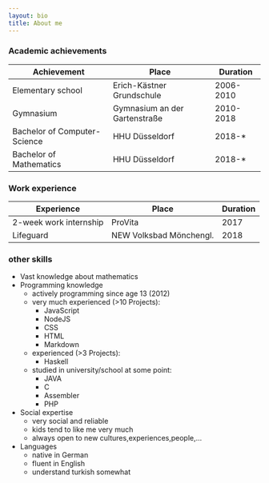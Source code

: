 ```yaml
---
layout: bio
title: About me
---
```


### Academic achievements

| Achievement | Place | Duration |
|---|---|---|
| Elementary school | Erich-Kästner Grundschule | 2006-2010 |
| Gymnasium | Gymnasium an der Gartenstraße | 2010-2018 |
| Bachelor of Computer-Science | HHU Düsseldorf | 2018-* |
| Bachelor of Mathematics | HHU Düsseldorf | 2018-* |

### Work experience

| Experience | Place | Duration |
|---|---|---|
| 2-week work internship | ProVita | 2017 |
| Lifeguard | NEW Volksbad Mönchengl. | 2018 |

### other skills
- Vast knowledge about mathematics
- Programming knowledge
	- actively programming since age 13 (2012)
	- very much experienced (>10 Projects):
		- JavaScript
		- NodeJS
		- CSS
		- HTML
		- Markdown
	- experienced (>3 Projects):
		- Haskell
	- studied in university/school at some point:
		- JAVA
		- C
		- Assembler
		- PHP
- Social expertise
	- very social and reliable
	- kids tend to like me very much
	- always open to new cultures,experiences,people,...
- Languages
	- native in German
	- fluent in English
	- understand turkish somewhat
